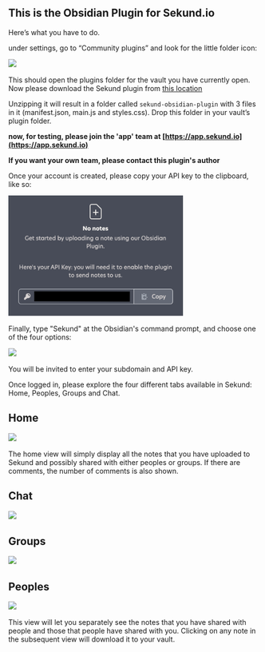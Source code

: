 ## This is the Obsidian Plugin for Sekund.io

Here’s what you have to do.

under settings, go to “Community plugins” and look for the little folder icon:

<img src="https://user-images.githubusercontent.com/41804/137319359-bddfd19b-351a-4799-b1dd-8636ba82db83.png"
     style="width: 350px"/>

This should open the plugins folder for the vault you have currently open.
Now please download the Sekund plugin from [this location](https://sekund.s3.amazonaws.com/sekund-obsidian-plugin.zip)

Unzipping it will result in a folder called `sekund-obsidian-plugin` with 3 files in it (manifest.json, main.js and styles.css). Drop this folder in your vault’s plugin folder.

**now, for testing, please join the 'app' team at [https://app.sekund.io](https://app.sekund.io)**

**If you want your own team, please contact this plugin's author**

Once your account is created, please copy your API key to the clipboard, like so:

<img src="screenshots/APIkey.png"
     style="width: 350px" />

Finally, type "Sekund" at the Obsidian's command prompt, and choose one of the four options:

<img src="https://user-images.githubusercontent.com/41804/139598527-1c5010b4-04f7-4ad9-a22c-7284c5cb893a.png" style="width: 500px"/>

You will be invited to enter your subdomain and API key.

Once logged in, please explore the four different tabs available in Sekund: Home, Peoples, Groups and Chat.

## Home

<img src="https://user-images.githubusercontent.com/41804/139598588-13ca0ad2-dfb5-4fc0-a269-261a59f2150d.png" style="width: 200px"/>

The home view will simply display all the notes that you have uploaded to Sekund and possibly shared with either peoples or groups. If there are comments, the number of comments is also shown.

## Chat

<img src="https://user-images.githubusercontent.com/41804/139598661-553838ba-ec6e-4232-99f5-6d2af72f3c29.png" style="width: 200px">

## Groups

<img src="https://user-images.githubusercontent.com/41804/139598760-b99854e0-d9a1-4235-8899-635da7f5addb.png" style="width: 200px">

## Peoples

<img src="https://user-images.githubusercontent.com/41804/139598798-8ccb0930-787d-4fd7-bee5-c5d411d7136f.png" style="width: 200px">

This view will let you separately see the notes that you have shared with people and those that people have shared with you. Clicking on any note in the subsequent view will download it to your vault.


